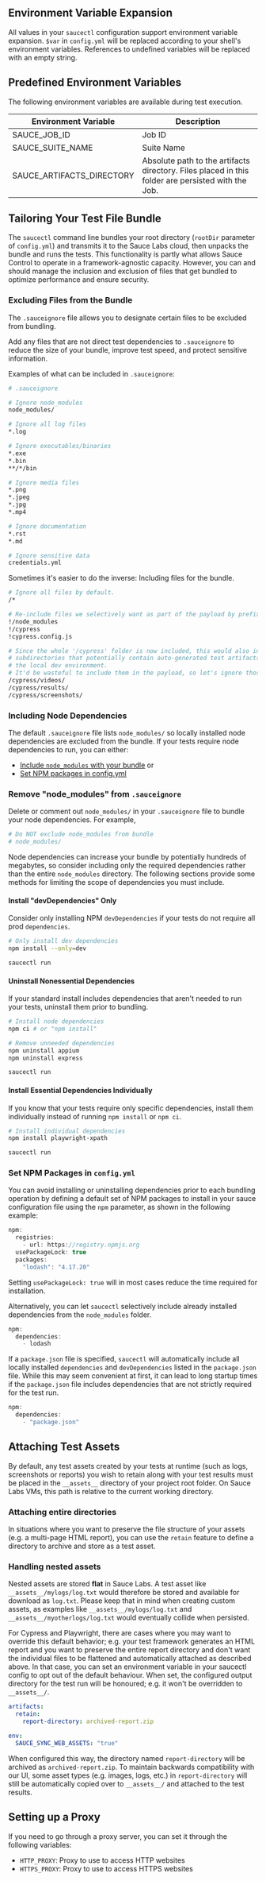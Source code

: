 ## Environment Variable Expansion

All values in your `saucectl` configuration support environment variable expansion. `$var` in `config.yml` will be replaced according to your shell's environment variables. References to undefined variables will be replaced with an empty string.

## Predefined Environment Variables

The following environment variables are available during test execution.

| Environment Variable      | Description                                                                                       |
| ------------------------- | ------------------------------------------------------------------------------------------------- |
| SAUCE_JOB_ID              | Job ID                                                                                            |
| SAUCE_SUITE_NAME          | Suite Name                                                                                        |
| SAUCE_ARTIFACTS_DIRECTORY | Absolute path to the artifacts directory. Files placed in this folder are persisted with the Job. |

## Tailoring Your Test File Bundle

The `saucectl` command line bundles your root directory (`rootDir` parameter of `config.yml`) and transmits it to the Sauce Labs cloud, then unpacks the bundle and runs the tests. This functionality is partly what allows Sauce Control to operate in a framework-agnostic capacity. However, you can and should manage the inclusion and exclusion of files that get bundled to optimize performance and ensure security.

### Excluding Files from the Bundle

The `.sauceignore` file allows you to designate certain files to be excluded from bundling.

Add any files that are not direct test dependencies to `.sauceignore` to reduce the size of your bundle, improve test speed, and protect sensitive information.

Examples of what can be included in `.sauceignore`:

```bash
# .sauceignore

# Ignore node_modules
node_modules/

# Ignore all log files
*.log

# Ignore executables/binaries
*.exe
*.bin
**/*/bin

# Ignore media files
*.png
*.jpeg
*.jpg
*.mp4

# Ignore documentation
*.rst
*.md

# Ignore sensitive data
credentials.yml
```

Sometimes it's easier to do the inverse: Including files for the bundle.

```bash
# Ignore all files by default.
/*

# Re-include files we selectively want as part of the payload by prefixing the lines with '!'.
!/node_modules
!/cypress
!cypress.config.js

# Since the whole '/cypress' folder is now included, this would also include any
# subdirectories that potentially contain auto-generated test artifacts from
# the local dev environment.
# It'd be wasteful to include them in the payload, so let's ignore those subfolders.
/cypress/videos/
/cypress/results/
/cypress/screenshots/
```

### Including Node Dependencies

The default `.sauceignore` file lists `node_modules/` so locally installed node dependencies are excluded from the bundle. If your tests require node dependencies to run, you can either:

- [Include `node_modules` with your bundle](#remove-node_modules-from-sauceignore) or
- [Set NPM packages in config.yml](#set-npm-packages-in-configyml)

### Remove "node_modules" from `.sauceignore`

Delete or comment out `node_modules/` in your `.sauceignore` file to bundle your node dependencies. For example,

```bash
# Do NOT exclude node_modules from bundle
# node_modules/
```

Node dependencies can increase your bundle by potentially hundreds of megabytes, so consider including only the required dependencies rather than the entire `node_modules` directory. The following sections provide some methods for limiting the scope of dependencies you must include.

#### Install "devDependencies" Only

Consider only installing NPM `devDependencies` if your tests do not require all prod `dependencies`.

```bash
# Only install dev dependencies
npm install --only=dev

saucectl run
```

#### Uninstall Nonessential Dependencies

If your standard install includes dependencies that aren't needed to run your tests, uninstall them prior to bundling.

```bash
# Install node dependencies
npm ci # or "npm install"

# Remove unneeded dependencies
npm uninstall appium
npm uninstall express

saucectl run
```

#### Install Essential Dependencies Individually

If you know that your tests require only specific dependencies, install them individually instead of running `npm install` or `npm ci`.

```bash
# Install individual dependencies
npm install playwright-xpath

saucectl run
```

### Set NPM Packages in `config.yml`

You can avoid installing or uninstalling dependencies prior to each bundling
operation by defining a default set of NPM packages to install in your sauce
configuration file using the `npm` parameter, as shown in the following example:

```jsx title= "config.yml npm example"
npm:
  registries:
    - url: https://registry.npmjs.org
  usePackageLock: true
  packages:
    "lodash": "4.17.20"
```

Setting `usePackageLock: true` will in most cases reduce the time required for
installation.

Alternatively, you can let `saucectl` selectively include already installed dependencies from the `node_modules` folder.

```jsx title= "config.yml npm dependencies"
npm:
  dependencies:
    - lodash
```

If a `package.json` file is specified, `saucectl` will automatically include all
locally installed `dependencies` and `devDependencies` listed in the
`package.json` file. While this may seem convenient at first, it can lead to
long startup times if the `package.json` file includes dependencies that are
not strictly required for the test run.
```jsx title= "config.yml npm dependencies from package.json"
npm:
  dependencies:
    - "package.json"
```

## Attaching Test Assets

By default, any test assets created by your tests at runtime (such as logs, screenshots or reports) you wish to retain along with your test results must be placed in the `__assets__` directory of your project root folder. On Sauce Labs VMs, this path is relative to the current working directory.

### Attaching entire directories

In situations where you want to preserve the file structure of your assets (e.g. a multi-page HTML report),
you can use the `retain` feature to define a directory to archive and store as a test asset.

### Handling nested assets

Nested assets are stored **flat** in Sauce Labs. A test asset like `__assets__/mylogs/log.txt` would therefore be stored and available for download as `log.txt`.
Please keep that in mind when creating custom assets, as examples like `__assets__/mylogs/log.txt` and `__assets__/myotherlogs/log.txt` would eventually collide when persisted.

For Cypress and Playwright, there are cases where you may want to override this default behavior; e.g. your test framework generates
an HTML report and you want to preserve the entire report directory and don't want the individual files to
be flattened and automatically attached as described above. In that case, you can set an environment variable
in your saucectl config to opt out of the default behaviour. When set, the configured output directory
for the test run will be honoured; e.g. it won't be overridden to `__assets__/`.

```yaml title= "example configuration"
artifacts:
  retain:
    report-directory: archived-report.zip

env:
  SAUCE_SYNC_WEB_ASSETS: "true"
```

When configured this way, the directory named `report-directory` will be archived as `archived-report.zip`.
To maintain backwards compatibility with our UI, some asset types (e.g. images, logs, etc.) in `report-directory` will still be automatically copied over to `__assets__/` and attached to the test results.

## Setting up a Proxy

If you need to go through a proxy server, you can set it through the following variables:

- `HTTP_PROXY`: Proxy to use to access HTTP websites
- `HTTPS_PROXY`: Proxy to use to access HTTPS websites

